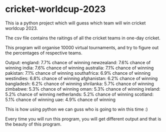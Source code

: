 # cricket-worldcup-2023
This ia a python project which will guess which team will win cricket worldcup 2023. 

The csv file contains the raitings of all the cricket teams in one-day cricket.

This program will organise 10000 virtual tournaments, and try to figure out the percentages of respective teams.

Output:
england: 7.7% chance of winning
newzealand: 7.6% chance of winning
india: 7.6% chance of winning
australia: 7.1% chance of winning
pakistan: 7.1% chance of winning
southafrica: 6.9% chance of winning
westindies: 6.8% chance of winning
afghanistan: 6.2% chance of winning
bangladesh: 6.2% chance of winning
shrilanka: 5.7% chance of winning
zimbabwe: 5.3% chance of winning
oman: 5.3% chance of winning
ireland: 5.2% chance of winning
netherlands: 5.2% chance of winning
scotland: 5.1% chance of winning
uae: 4.9% chance of winning

This is how using python we can guss who is going to win this time :)

Every time you will run this program, you will get different output and that is the beauty of this program.
